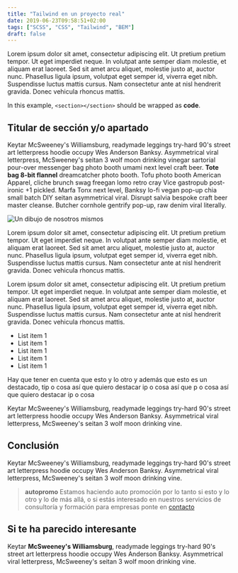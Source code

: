 ```yaml
---
title: "Tailwind en un proyecto real"
date: 2019-06-23T09:58:51+02:00
tags: ["SCSS", "CSS", "Tailwind", "BEM"]
draft: false
---
```


Lorem ipsum dolor sit amet, consectetur adipiscing elit. Ut pretium pretium tempor. Ut eget imperdiet neque. In volutpat ante semper diam molestie, et aliquam erat laoreet. Sed sit amet arcu aliquet, molestie justo at, auctor nunc. Phasellus ligula ipsum, volutpat eget semper id, viverra eget nibh. Suspendisse luctus mattis cursus. Nam consectetur ante at nisl hendrerit gravida. Donec vehicula rhoncus mattis. 

In this example, `<section></section>` should be wrapped as **code**.


## Titular de sección y/o apartado

Keytar McSweeney's Williamsburg, readymade leggings try-hard 90's street art letterpress hoodie occupy Wes Anderson Banksy. Asymmetrical viral letterpress, McSweeney's seitan 3 wolf moon drinking vinegar sartorial pour-over messenger bag photo booth umami next level craft beer. **Tote bag 8-bit flannel** dreamcatcher photo booth. Tofu photo booth American Apparel, cliche brunch swag freegan lomo retro cray Vice gastropub post-ironic +1 pickled. Marfa Tonx next level, Banksy lo-fi vegan pop-up chia small batch DIY seitan asymmetrical viral. Disrupt salvia bespoke craft beer master cleanse. Butcher cornhole gentrify pop-up, raw denim viral literally.

![Un dibujo de nosotros mismos](/images/posts/01.png?classes=border,shadow)

Lorem ipsum dolor sit amet, consectetur adipiscing elit. Ut pretium pretium tempor. Ut eget imperdiet neque. In volutpat ante semper diam molestie, et aliquam erat laoreet. Sed sit amet arcu aliquet, molestie justo at, auctor nunc. Phasellus ligula ipsum, volutpat eget semper id, viverra eget nibh. Suspendisse luctus mattis cursus. Nam consectetur ante at nisl hendrerit gravida. Donec vehicula rhoncus mattis. 

Lorem ipsum dolor sit amet, consectetur adipiscing elit. Ut pretium pretium tempor. Ut eget imperdiet neque. In volutpat ante semper diam molestie, et aliquam erat laoreet. Sed sit amet arcu aliquet, molestie justo at, auctor nunc. Phasellus ligula ipsum, volutpat eget semper id, viverra eget nibh. Suspendisse luctus mattis cursus. Nam consectetur ante at nisl hendrerit gravida. Donec vehicula rhoncus mattis. 

* List item 1
* List item 1
* List item 1
* List item 1
* List item 1

Hay que tener en cuenta que esto y lo otro y además que esto es un destacado, tip o cosa así que quiero destacar ip o cosa así que p o cosa así que quiero destacar ip o cosa

Keytar McSweeney's Williamsburg, readymade leggings try-hard 90's street art letterpress hoodie occupy Wes Anderson Banksy. Asymmetrical viral letterpress, McSweeney's seitan 3 wolf moon drinking vine.

## Conclusión

Keytar McSweeney's Williamsburg, readymade leggings try-hard 90's street art letterpress hoodie occupy Wes Anderson Banksy. Asymmetrical viral letterpress, McSweeney's seitan 3 wolf moon drinking vine.

> **autopromo** Estamos haciendo auto promoción por lo tanto si esto y lo otro y lo de más allá, o si estás interesado en nuestros servicios de consultoría y formación para empresas ponte en [contacto](mailto:hola@mamutlove.es "Mándanos un email a hola@mamutlove.es")

## Si te ha parecido interesante

Keytar **McSweeney's Williamsburg**, readymade leggings try-hard 90's street art letterpress hoodie occupy Wes Anderson Banksy. Asymmetrical viral letterpress, McSweeney's seitan 3 wolf moon drinking vine.